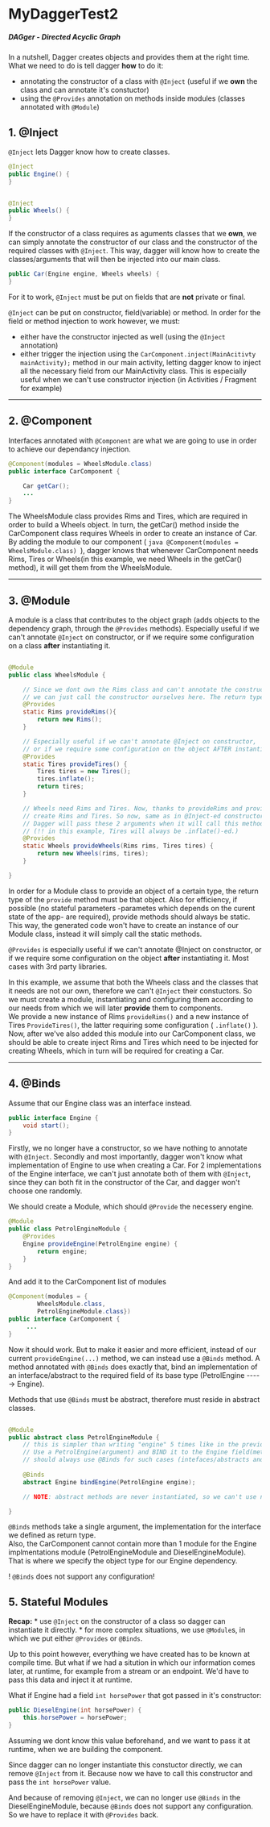 # MyDaggerTest2

##### DAGger - Directed Acyclic Graph  

In a nutshell, Dagger creates objects and provides them at the right time.  What we need to do is tell dagger __how__ to do it: 
* annotating the constructor of a class with ```@Inject``` (useful if we __own__ the class and can annotate it's constuctor)
* using the ```@Provides``` annotation on methods inside modules (classes annotated with ```@Module```)

## 1. @Inject 


```@Inject``` lets Dagger know how to create classes.

```java
@Inject
public Engine() {
}
```

```java

@Inject
public Wheels() {
}
```

If the constructor of a class requires as aguments classes that we __own__, we can simply annotate the constructor of our class and the constructor of the required classes with ```@Inject```. This way, dagger will know how to create the classes/arguments that will then be injected into our main class.
```java
public Car(Engine engine, Wheels wheels) {
}
```

For it to work, ```@Inject``` must be put on fields that are __not__ private or final.

```@Inject``` can be put on constructor, field(variable) or method. In order for the field or method injection to work however, we must:  
* either have the constructor injected as well (using the ```@Inject``` annotation)
* either trigger the injection using the ```CarComponent.inject(MainAcitivty mainActivity);``` method in our main activity, letting dagger know to inject all the necessary field from our MainActivity class. This is especially useful when we can't use constructor injection (in Activities / Fragment for example)


- - - -



## 2. @Component

Interfaces annotated with ```@Component``` are what we are going to use in order to achieve our dependancy injection.

```java
@Component(modules = WheelsModule.class)
public interface CarComponent {

    Car getCar();
    ...
}
```

The WheelsModule class provides Rims and Tires, which are required in order to build a Wheels object. In turn, the getCar() method inside the CarComponent class requires Wheels in order to create an instance of Car. By adding the module to our component ( ```java @Component(modules = WheelsModule.class) ```), dagger knows that whenever CarComponent needs Rims, Tires or Wheels(in this example, we need Wheels in the getCar() method), it will get them from the WheelsModule.



- - - - 



## 3. @Module 

A module is a class that contributes to the object graph (adds objects to the dependency graph, through the ```@Provides``` methods). Especially useful if we can't annotate ```@Inject``` on constructor, or if we require some configuration on a class __after__ instantiating it.

```java

@Module
public class WheelsModule {

    // Since we dont own the Rims class and can't annotate the constructor,
    // we can just call the constructor ourselves here. The return type MUST be of type Rims.
    @Provides
    static Rims provideRims(){
        return new Rims();
    }

    // Especially useful if we can't annotate @Inject on constructor,
    // or if we require some configuration on the object AFTER instantiating it.
    @Provides
    static Tires provideTires() {
        Tires tires = new Tires();
        tires.inflate();
        return tires;
    }

    // Wheels need Rims and Tires. Now, thanks to provideRims and provideTires, dagger knows how to
    // create Rims and Tires. So now, same as in @Inject-ed constructors, we can pass these objects as arguments.
    // Dagger will pass these 2 arguments when it will call this method, using our provideRims/provideTires.
    // (!! in this example, Tires will always be .inflate()-ed.)
    @Provides
    static Wheels provideWheels(Rims rims, Tires tires) {
        return new Wheels(rims, tires);
    }

}
```

In order for a Module class to provide an object of a certain type, the return type of the ```provide``` method must be that object. Also for efficiency, if possible (no stateful parameters -parametes which depends on the curent state of the app- are required), provide methods should always be static. This way, the generated code won't have to create an instance of our Module class, instead it will simply call the static methods.

```@Provides```  is especially useful if we can't annotate @Inject on constructor, or if we require some configuration on the object __after__ instantiating it. Most cases with 3rd party libraries.  

In this example, we assume that both the Wheels class and the classes that it needs are not our own, therefore we can't ```@Inject``` their constuctors. So we must create a module, instantiating and configuring them according to our needs from which we will later __provide__ them to components.  
We provide a new instance of Rims ```provideRims()``` and a new instance of Tires ```ProvideTires()```, the latter requiring some configuration ( ```.inflate()``` ). Now, after we've also added this module into our CarComponent class, we should be able to create inject Rims and Tires which need to be injected for creating Wheels, which in turn will be required for creating a Car.



- - - -



## 4. @Binds

Assume that our Engine class was an interface instead.
```java
public interface Engine {
    void start();
}
```
Firstly, we no longer have a constructor, so we have nothing to annotate with ```@Inject```.  Secondly and most importantly, dagger won't know what implementation of Engine to use when creating a Car. 
For 2 implementations of the Engine interface, we can't just annotate both of them with ```@Inject```, since they can both fit in the constructor of the Car, and dagger won't choose one randomly.

We should create a Module, which should ```@Provide``` the necessery engine.
```java
@Module
public class PetrolEngineModule {
    @Provides
    Engine provideEngine(PetrolEngine engine) {
        return engine;
    }
}
```
And add it to the CarComponent list of modules
```java
@Component(modules = {
        WheelsModule.class,
        PetrolEngineModule.class})
public interface CarComponent {
     ...
}
```
Now it should work. But to make it easier and more efficient, instead of our current ```provideEngine(...)``` method, we can instead use a ```@Binds``` method. A method annotated with ```@Binds``` does exactly that, bind an implementation of an interface/abstract to the required field of its base type (PetrolEngine -----> Engine).  

Methods that use ```@Binds``` must be abstract, therefore must reside in abstract classes.
```java

@Module
public abstract class PetrolEngineModule {
    // this is simpler than writing "engine" 5 times like in the previous method. And more efficient.
    // Use a PetrolEngine(argument) and BIND it to the Engine field(method return type)
    // should always use @Binds for such cases (intefaces/abstracts and their implementations)
   
    @Binds
    abstract Engine bindEngine(PetrolEngine engine);

    // NOTE: abstract methods are never instantiated, so we can't use normal @Provides methods, only static @Provides methods

}
```

```@Binds``` methods take a single argument, the implementation for the interface we defined as return type.  
Also, the CarComponent cannot contain more than 1 module for the Engine implmentations module (PetrolEngineModule and DieselEngineModule). That is where we specify the object type for our Engine dependency.  

! ```@Binds``` does not support any configuration!

## 5. Stateful Modules 

__Recap:__ * use ```@Inject``` on the constructor of a class so dagger can instantiate it directly.
           * for more complex situations, we use ```@Module```s, in which we put either ```@Provides``` or ```@Binds```.
         
Up to this point however, everything we have created has to be known at compile time. But what if we had a sitution in which our information comes later, at runtime, for example from a stream or an endpoint. We'd have to pass this data and inject it at runtime.  

What if Engine had a field ```int horsePower``` that got passed in it's constructor:
```java
public DieselEngine(int horsePower) {
    this.horsePower = horsePower;
}
```
Assuming we dont know this value beforehand, and we want to pass it at runtime, when we are building the component.  

Since dagger can no longer instantiate this constuctor directly, we can remove ```@Inject``` from it. Because now we have to call this constructor and pass the ```int horsePower``` value.  

And because of removing ```@Inject```, we can no longer use ```@Binds``` in the DieselEngineModule, because ```@Binds``` does not support any configuration. So we have to replace it with ```@Provides``` back.

